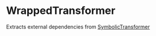 # WrappedTransformer

Extracts external dependencies from [SymbolicTransformer](https://github.com/prior-technology/SymbolicTransformer/)

